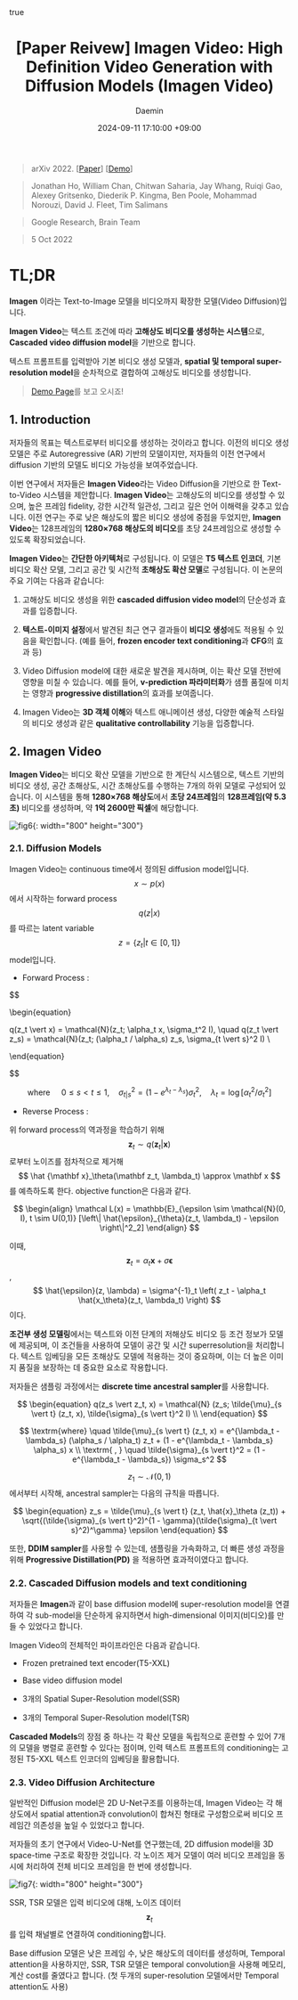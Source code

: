 ﻿---
title: "[Paper Reivew] Imagen Video: High Definition Video Generation with Diffusion Models (Imagen Video)"
description: Imagen Video는 텍스트 조건에 따라 고해상도 비디오를 생성하는 시스템으로,  Cascaded video diffusion model을 기반으로 합니다. 
toc: true
comments: true
# layout: default
math: true
date: 2024-09-11 17:10:00 +09:00
categories: [Deep Learning, Generative Model]
tags: [diffusion model, generative model, google, t2v]     # TAG names should always be lowercase
image: /posts/20240910_ImagenVideo/thumbnail.webp
alt : Thumbnail
author: Daemin
---

> arXiv 2022. [[Paper](https://arxiv.org/abs/2210.02303)] [[Demo](https://imagen.research.google/video/)]

> Jonathan Ho, William Chan, Chitwan Saharia, Jay Whang, Ruiqi Gao, Alexey Gritsenko, Diederik P. Kingma, Ben Poole, Mohammad Norouzi, David J. Fleet, Tim Salimans

>Google Research, Brain Team

>5 Oct 2022

  
  
  

# TL;DR

**Imagen** 이라는 Text-to-Image 모델을 비디오까지 확장한 모델(Video Diffusion)입니다.

  

**Imagen Video**는 텍스트 조건에 따라 **고해상도 비디오를 생성하는 시스템**으로, **Cascaded video diffusion model**을 기반으로 합니다.

  

텍스트 프롬프트를 입력받아 기본 비디오 생성 모델과, **spatial 및 temporal super-resolution model**을 순차적으로 결합하여 고해상도 비디오를 생성합니다.

  

> [Demo Page](https://imagen.research.google/video/)를 보고 오시죠!

  

## 1. Introduction

저자들의 목표는 텍스트로부터 비디오를 생성하는 것이라고 합니다. 이전의 비디오 생성 모델은 주로 Autoregressive (AR) 기반의 모델이지만, 저자들의 이전 연구에서 diffusion 기반의 모델도 비디오 가능성을 보여주었습니다.

  

이번 연구에서 저자들은 **Imagen Video**라는 Video Diffusion을 기반으로 한 Text-to-Video 시스템을 제안합니다. **Imagen Video**는 고해상도의 비디오를 생성할 수 있으며, 높은 프레임 fidelity, 강한 시간적 일관성, 그리고 깊은 언어 이해력을 갖추고 있습니다. 이전 연구는 주로 낮은 해상도의 짧은 비디오 생성에 중점을 두었지만, **Imagen Video**는 128프레임의 **1280×768 해상도의 비디오**를 초당 24프레임으로 생성할 수 있도록 확장되었습니다.

  

**Imagen Video**는 **간단한 아키텍처**로 구성됩니다. 이 모델은 **T5 텍스트 인코더**, 기본 비디오 확산 모델, 그리고 공간 및 시간적 **초해상도 확산 모델**로 구성됩니다. 이 논문의 주요 기여는 다음과 같습니다:

  

1. 고해상도 비디오 생성을 위한 **cascaded diffusion video model**의 단순성과 효과를 입증합니다.

2.  **텍스트-이미지 설정**에서 발견된 최근 연구 결과들이 **비디오 생성**에도 적용될 수 있음을 확인합니다. (예를 들어, **frozen encoder text conditioning**과 **CFG**의 효과 등)

3. Video Diffusion model에 대한 새로운 발견을 제시하며, 이는 확산 모델 전반에 영향을 미칠 수 있습니다. 예를 들어, **v-prediction 파라미터화**가 샘플 품질에 미치는 영향과 **progressive distillation**의 효과를 보여줍니다.

4. Imagen Video는 **3D 객체 이해**와 텍스트 애니메이션 생성, 다양한 예술적 스타일의 비디오 생성과 같은 **qualitative controllability** 기능을 입증합니다.

  
  
  

## 2. Imagen Video

**Imagen Video**는 비디오 확산 모델을 기반으로 한 계단식 시스템으로, 텍스트 기반의 비디오 생성, 공간 초해상도, 시간 초해상도를 수행하는 7개의 하위 모델로 구성되어 있습니다. 이 시스템을 통해 **1280×768 해상도**에서 **초당 24프레임**의 **128프레임(약 5.3초)** 비디오를 생성하며, 약 **1억 2600만 픽셀**에 해당합니다.

  

![fig6](/posts/20240910_ImagenVideo/fig6.png){: width="800" height="300"}

  

### 2.1. Diffusion Models

Imagen Video는 continuous time에서 정의된 diffusion model입니다. $$ x \sim p(x) $$에서 시작하는 forward process $$ q(z \vert x) $$를 따르는 latent variable $$ z = \{ z_t \vert t \in [0, 1] \} $$ model입니다.

  

- Forward Process :

$$

\begin{equation}

q(z_t \vert x) = \mathcal{N}(z_t; \alpha_t x, \sigma_t^2 I), \quad q(z_t \vert z_s) = \mathcal{N}(z_t; (\alpha_t / \alpha_s) z_s, \sigma_{t \vert s}^2 I) \\

\end{equation}

$$

  

$$
\textrm{where} \; \quad  0  \le s < t \le  1, \quad  \sigma_{t \vert s}^2 = (1 - e^{\lambda_t - \lambda_s}) \sigma_t^2, \quad  \lambda_t = \log [\alpha_t^2 / \sigma_t^2]
$$

  

- Reverse Process :

위 forward process의 역과정을 학습하기 위해 $$  \mathbf z_t \sim q(\mathbf {z}_t|\mathbf x) $$로부터 노이즈를 점차적으로 제거해 $$ \hat {\mathbf x}_\theta(\mathbf z_t, \lambda_t) \approx \mathbf x $$를 예측하도록 한다. objective function은 다음과 같다.

  

$$
\begin{align}
\mathcal L(x) = \mathbb{E}_{\epsilon  \sim  \mathcal{N}(0, I), t \sim U(0,1)} [\left\| \hat{\epsilon}_{\theta}(z_t, \lambda_t) - \epsilon  \right\|^2_2]
\end{align}
$$

  

이때, $$  \mathbf z_t = \alpha_t  \mathbf x + \sigma  \mathbf  \epsilon  $$, $$  \hat{\epsilon}(z, \lambda) = \sigma^{-1}_t \left( z_t - \alpha_t  \hat{x_\theta}(z_t, \lambda_t) \right) $$이다.

  
  

**조건부 생성 모델링**에서는 텍스트와 이전 단계의 저해상도 비디오 등 조건 정보가 모델에 제공되며, 이 조건들을 사용하여 모델이 공간 및 시간 superresolution을 처리합니다. 텍스트 임베딩을 모든 초해상도 모델에 적용하는 것이 중요하며, 이는 더 높은 이미지 품질을 보장하는 데 중요한 요소로 작용합니다.

  

저자들은 샘플링 과정에서는 **discrete time ancestral sampler**를 사용합니다.

$$
\begin{equation}
q(z_s \vert z_t, x) = \mathcal{N} (z_s; \tilde{\mu}_{s \vert t} (z_t, x), \tilde{\sigma}_{s \vert t}^2 I) \\
\end{equation}
$$

$$  \textrm{where} \quad  \tilde{\mu}_{s \vert t} (z_t, x) = e^{\lambda_t - \lambda_s} (\alpha_s / \alpha_t) z_t + (1 - e^{\lambda_t - \lambda_s} \alpha_s) x \\
\textrm{ , } \quad  \tilde{\sigma}_{s \vert t}^2 = (1 - e^{\lambda_t - \lambda_s}) \sigma_s^2  
$$
  

$$ z_1  \sim  \mathcal{N}(0, 1) $$에서부터 시작해, ancestral sampler는 다음의 규칙을 따릅니다.

  

$$
\begin{equation}
z_s = \tilde{\mu}_{s \vert t} (z_t, \hat{x}_\theta (z_t)) + \sqrt{(\tilde{\sigma}_{s \vert t}^2)^{1 - \gamma}(\tilde{\sigma}_{t \vert s}^2)^\gamma} \epsilon
\end{equation}
$$

  

또한, **DDIM sampler**를 사용할 수 있는데, 샘플링을 가속화하고, 더 빠른 생성 과정을 위해 **Progressive Distillation(PD)** 을 적용하면 효과적이였다고 합니다.

  
  
  

### 2.2. Cascaded Diffusion models and text conditioning

저자들은 **Imagen**과 같이 base diffusion model에 super-resolution model을 연결하여 각 sub-model을 단순하게 유지하면서 high-dimensional 이미지(비디오)를 만들 수 있었다고 합니다.

Imagen Video의 전체적인 파이프라인은 다음과 같습니다.

- Frozen pretrained text encoder(T5-XXL)

- Base video diffusion model

- 3개의 Spatial Super-Resolution model(SSR)

- 3개의 Temporal Super-Resolution model(TSR)

**Cascaded Models**의 장점 중 하나는 각 확산 모델을 독립적으로 훈련할 수 있어 7개의 모델을 병렬로 훈련할 수 있다는 점이며, 인력 텍스트 프롬프트의 conditioning는 고정된 T5-XXL 텍스트 인코더의 임베딩을 활용합니다.

### 2.3. Video Diffusion Architecture

일반적인 Diffusion model은 2D U-Net구조를 이용하는데, Imagen Video는 각 해상도에서 spatial attention과 convolution이 합쳐진 형태로 구성함으로써 비디오 프레임간 의존성을 높일 수 있었다고 합니다.


저자들의 초기 연구에서 Video-U-Net를 연구했는데, 2D diffusion model을 3D space-time 구조로 확장한 것입니다. 각 노이즈 제거 모델이 여러 비디오 프레임을 동시에 처리하여 전체 비디오 프레임을 한 번에 생성합니다.


![fig7](/posts/20240910_ImagenVideo/fig6.png){: width="800" height="300"}

SSR, TSR 모델은 입력 비디오에 대해, 노이즈 데이터 $$  \mathbf z_t$$를 입력 채널별로 연결하여 conditioning합니다.

Base diffusion 모델은 낮은 프레임 수, 낮은 해상도의 데이터를 생성하며, Temporal attention을 사용하지만, SSR, TSR 모델은 temporal convolution을 사용해 메모리, 계산 cost를 줄였다고 합니다. (첫 두개의 super-resolution 모델에서만 Temporal attention도 사용)

  